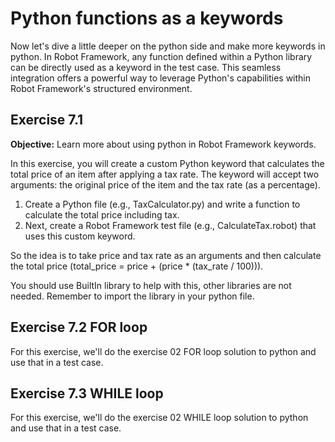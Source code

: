 # Python functions as a keywords

Now let's dive a little deeper on the python side and make more keywords in python. In Robot Framework, any function defined within a Python library can be directly used as a keyword in the test case. This seamless integration offers a powerful way to leverage Python's capabilities within Robot Framework's structured environment.

## Exercise 7.1

**Objective:** Learn more about using python in Robot Framework keywords.

In this exercise, you will create a custom Python keyword that calculates the total price of an item after applying a tax rate. The keyword will accept two arguments: the original price of the item and the tax rate (as a percentage).

1. Create a Python file (e.g., TaxCalculator.py) and write a function to calculate the total price including tax.
2. Next, create a Robot Framework test file (e.g., CalculateTax.robot) that uses this custom keyword.

So the idea is to take price and tax rate as an arguments and then calculate the total price (total_price = price + (price * (tax_rate / 100))).

You should use BuiltIn library to help with this, other libraries are not needed. Remember to import the library in your python file.

## Exercise 7.2 FOR loop

For this exercise, we'll do the exercise 02 FOR loop solution to python and use that in a test case.

## Exercise 7.3 WHILE loop

For this exercise, we'll do the exercise 02 WHILE loop solution to python and use that in a test case.
